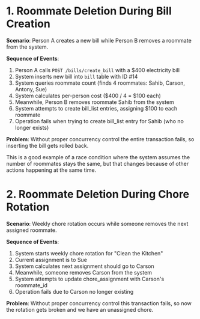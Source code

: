 # 1. Roommate Deletion During Bill Creation

**Scenario**: Person A creates a new bill while Person B removes a roommate from the system.

**Sequence of Events**:
1. Person A calls `POST /bills/create_bill` with a $400 electricity bill
2. System inserts new bill into `bill` table with ID #14
3. System queries roommate count (finds 4 roommates: Sahib, Carson, Antony, Sue)
4. System calculates per-person cost ($400 / 4 = $100 each)
5. Meanwhile, Person B removes roommate Sahib from the system
6. System attempts to create bill_list entries, assigning $100 to each roommate
7. Operation fails when trying to create bill_list entry for Sahib (who no longer exists)

**Problem**: Without proper concurrency control the entire transaction fails, so inserting the bill gets rolled back.

This is a good example of a race condition where the system assumes the number of roommates stays the same, but that changes because of other actions happening at the same time.

# 2. Roommate Deletion During Chore Rotation

**Scenario**: Weekly chore rotation occurs while someone removes the next assigned roommate.

**Sequence of Events**:
1. System starts weekly chore rotation for "Clean the Kitchen"
2. Current assignment is to Sue 
3. System calculates next assignment should go to Carson 
4. Meanwhile, someone removes Carson from the system
5. System attempts to update chore_assignment with Carson's roommate_id
6. Operation fails due to Carson no longer existing

**Problem**: Without proper concurrency control this transaction fails, so now the rotation gets broken and we have an unassigned chore.